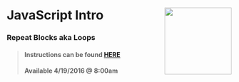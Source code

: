 # JavaScript Intro <img align="right" src="https://github.com/Learning-Fuze/prototypes_C1.17/blob/assets/assets/images/logos/LF_LOGO.png?raw=true" width="150">
### Repeat Blocks aka Loops

>#### Instructions can be found <a href="http://learning-fuze.github.io/prototypes_C1.17/#/JS-Repeat-Blocks" target="_blank">HERE</a>
>#### Available 4/19/2016 @ 8:00am